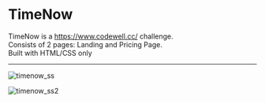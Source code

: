 # TimeNow 

TimeNow is a https://www.codewell.cc/ challenge.  
Consists of 2 pages: Landing and Pricing Page.  
Built with HTML/CSS only
<hr>

![timenow_ss](https://user-images.githubusercontent.com/83810014/152327499-2470bfd8-c77e-4f46-bc4b-2e8cf9651fc2.PNG)

![timenow_ss2](https://user-images.githubusercontent.com/83810014/152327609-7043cac1-828f-424e-a696-d82c5ab74d42.PNG)
